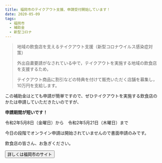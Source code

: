 ```yaml
---
title: 福岡市のテイクアウト支援、申請受付開始しています！
date: 2020-05-09
tags:
  - 福岡市
  - 補助金
  - 新型コロナ
---
```


> 地域の飲食店を支えるテイクアウト支援（新型コロナウイルス感染症対策）
> 
> 外出自粛要請がなされている中で，テイクアウトを実施する地域の飲食店を支援するため，
>
> テイクアウト商品に割引などの特典を付けて販売いただく店舗を募集し，10万円を支給します。

この補助金はとても申請が簡単ですので、ぜひテイクアウトを実施する飲食店のかたは申請していただきたいのですが、

**申請期間が短いです！**

令和2年5月8日（金曜日）から　令和2年5月21日（木曜日）まで

今日の段階でオンライン申請は開始されていませんので書面申請のみです。

飲食店の皆さん、お急ぎください。

<button size="large" src="https://www.city.fukuoka.lg.jp/keizai/shukyaku/health/chiikinoinsyokutenwosasaerutakeoutshien.html">詳しくは福岡市のサイト</button>
